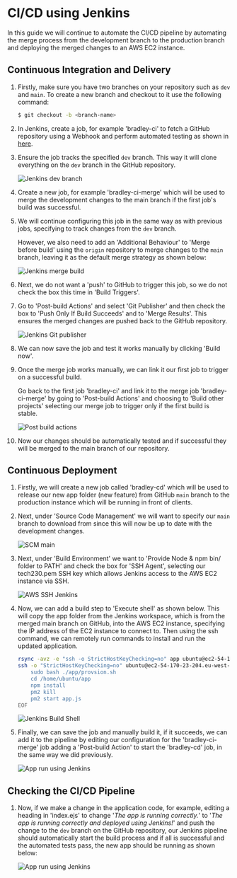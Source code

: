 # CI/CD using Jenkins

In this guide we will continue to automate the CI/CD pipeline by automating the merge process from the development branch to the production branch and deploying the merged changes to an AWS EC2 instance.

## Continuous Integration and Delivery

1. Firstly, make sure you have two branches on your repository such as `dev` and `main`. To create a new branch and checkout to it use the following command:

    ```bash
    $ git checkout -b <branch-name>
    ```

2. In Jenkins, create a job, for example 'bradley-ci' to fetch a GitHub repository using a Webhook and perform automated testing as shown in [here](https://github.com/bradley-woods/tech230-cicd/blob/main/webhook.md).

3. Ensure the job tracks the specified `dev` branch. This way it will clone everything on the `dev` branch in the GitHub repository.

    ![Jenkins dev branch](images/jenkins-dev-branch.png)

4. Create a new job, for example 'bradley-ci-merge' which will be used to merge the development changes to the main branch if the first job's build was successful.

5. We will continue configuring this job in the same way as with previous jobs, specifying to track changes from the `dev` branch.

    However, we also need to add an 'Additional Behaviour' to 'Merge before build' using the `origin` repository to merge changes to the `main` branch, leaving it as the default merge strategy as shown below:

    ![Jenkins merge build](images/jenkins-merge-build.png)

6. Next, we do not want a 'push' to GitHub to trigger this job, so we do not check the box this time in 'Build Triggers'.

7. Go to 'Post-build Actions' and select 'Git Publisher' and then check the box to 'Push Only If Build Succeeds' and to 'Merge Results'. This ensures the merged changes are pushed back to the GitHub repository.

    ![Jenkins Git publisher](images/jenkins-git-publisher.png)

8. We can now save the job and test it works manually by clicking 'Build now'.

9. Once the merge job works manually, we can link it our first job to trigger on a successful build.

    Go back to the first job 'bradley-ci' and link it to the merge job 'bradley-ci-merge' by going to 'Post-build Actions' and choosing to 'Build other projects' selecting our merge job to trigger only if the first build is stable.

    ![Post build actions](images/jenkins-post-build.png)

10. Now our changes should be automatically tested and if successful they will be merged to the main branch of our repository.

## Continuous Deployment

1. Firstly, we will create a new job called 'bradley-cd' which will be used to release our new app folder (new feature) from GitHub `main` branch to the production instance which will be running in front of clients.

2. Next, under 'Source Code Management' we will want to specify our `main` branch to download from since this will now be up to date with the development changes.

    ![SCM main](images/jenkins-scm-main.png)

3. Next, under 'Build Environment' we want to 'Provide Node & npm bin/ folder to PATH' and check the box for 'SSH Agent', selecting our tech230.pem SSH key which allows Jenkins access to the AWS EC2 instance via SSH.

    ![AWS SSH Jenkins](images/jenkins-aws-ssh.png)

4. Now, we can add a build step to 'Execute shell' as shown below. This will copy the app folder from the Jenkins workspace, which is from the merged main branch on GitHub, into the AWS EC2 instance, specifying the IP address of the EC2 instance to connect to. Then using the ssh command, we can remotely run commands to install and run the updated application.

    ```bash
    rsync -avz -e "ssh -o StrictHostKeyChecking=no" app ubuntu@ec2-54-170-23-204.eu-west-1.compute.amazonaws.com:/home/ubuntu
    ssh -o "StrictHostKeyChecking=no" ubuntu@ec2-54-170-23-204.eu-west-1.compute.amazonaws.com <<EOF
        sudo bash ./app/provsion.sh
        cd /home/ubuntu/app
        npm install
        pm2 kill
        pm2 start app.js
    EOF
    ```

    ![Jenkins Build Shell](images/jenkins-build-shell.png)

5. Finally, we can save the job and manually build it, if it succeeds, we can add it to the pipeline by editing our configuration for the 'bradley-ci-merge' job adding a 'Post-build Action' to start the 'bradley-cd' job, in the same way we did previously.

    ![App run using Jenkins](images/jenkins-post-build-cd.png)

## Checking the CI/CD Pipeline

1. Now, if we make a change in the application code, for example, editing a heading in 'index.ejs' to change '*The app is running correctly.*' to '*The app is running correctly and deployed using Jenkins!*' and push the change to the `dev` branch on the GitHub repository, our Jenkins pipeline should automatically start the build process and if all is successful and the automated tests pass, the new app should be running as shown below:

    ![App run using Jenkins](images/cicd-app.png)
